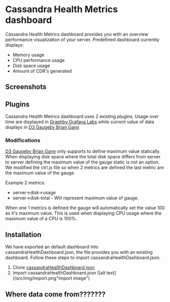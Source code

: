 # Cassandra Health Metrics dashboard
Cassandra Health Metrics dashboard provides you with an overview performance visualization of your server.
Predefined dashboard currently displays:
- Memory usage
- CPU performance usage
- Disk space usage
- Amount of CDR's generated

## Screenshots

## Plugins
Cassandra Health Metrics dashboard uses 2 existing plugins.
Usage over time are displayed in [Graphby Grafana Labs](https://grafana.com/plugins/graph) while current value of data displays in [D3 Gaugeby Brian Gann](https://github.com/briangann/grafana-gauge-panel)

### Modifications
[D3 Gaugeby Brian Gann](https://github.com/briangann/grafana-gauge-panel) only supports to define maximum value statically. When displaying disk space where the total disk space differs from server to server defining the maximum value of the gauge static is not an option. We modified the ctrl.js file so when 2 metrics are defined the last metric are the maximum value of the gauge.

Example 2 metrics:
- server->disk->usage
- server->disk-total - Will represent maximum value of gauge.

When one 1 metrics is defined the gauge will automatically set the value 100 as it's maximum value. This is used when displaying CPU usage where the maximum value of a CPU is 100%.

## Installation
We have exported an default dashboard into cassandraHealthDashboard.json, the file provides you with an existing dashboard.
Follow these steps to import cassandraHealthDashboard.json:
1. Clone [cassandraHealthDashboard.json](https://github.com/flygare/QvantelFrontend/blob/cassandrahealth/grafana-gauge-panel/cassandraHealthDashboard.json)
2. Import cassandraHealthDashboard.json ![alt text](/src/img/import.png"Import image")

## Where data come from???????
